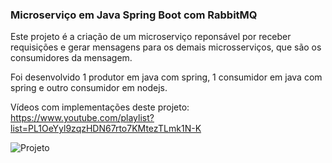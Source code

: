 ### Microserviço em Java Spring Boot com RabbitMQ

Este projeto é a criação de um microserviço reponsável por receber requisições e gerar mensagens
para os demais microsserviços, que são os consumidores da mensagem.

Foi desenvolvido 1 produtor em java com spring, 1 consumidor em java com spring e outro consumidor em nodejs.

Vídeos com implementações deste projeto: https://www.youtube.com/playlist?list=PL1OeYyl9zqzHDN67rto7KMtezTLmk1N-K

![Projeto](https://user-images.githubusercontent.com/51996690/120472712-9cdca900-c37c-11eb-967d-a4749f764c4e.png)



